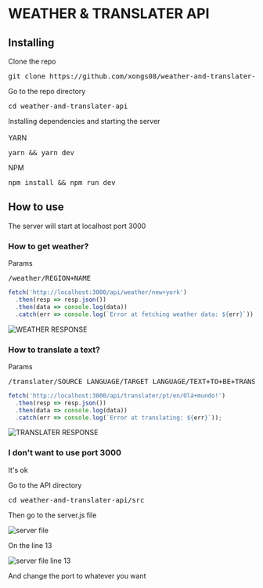 # WEATHER & TRANSLATER API

## Installing
<summary><span>Clone the repo</span></summary>
<pre>git clone https://github.com/xongs08/weather-and-translater-api.git</pre>
<summary><span>Go to the repo directory</span></summary>
<pre>cd weather-and-translater-api</pre>
<summary><span>Installing dependencies and starting the server</span></summary>
<div>
  <br>
  YARN
  <pre>yarn && yarn dev</pre>
  NPM
  <pre>npm install && npm run dev</pre>
</div>

## How to use
The server will start at localhost port 3000
### How to get weather?
<span>Params</span>
<pre>/weather/REGION+NAME</pre>
```js
fetch('http://localhost:3000/api/weather/new+york')
  .then(resp => resp.json())
  .then(data => console.log(data))
  .catch(err => console.log(`Error at fetching weather data: ${err}`));
```
<img alt="WEATHER RESPONSE" src="https://i.imgur.com/no6dtqL.png">

### How to translate a text?
<span>Params</span>
<pre>/translater/SOURCE_LANGUAGE/TARGET_LANGUAGE/TEXT+TO+BE+TRANSLATED</pre>
```js
fetch('http://localhost:3000/api/translater/pt/en/Olá+mundo!')
  .then(resp => resp.json())
  .then(data => console.log(data))
  .catch(err => console.log(`Error at translating: ${err}`));
```
<img alt="TRANSLATER RESPONSE" src="https://i.imgur.com/md9sPAE.png">

### I don't want to use port 3000
<p>It's ok</p>
<summary><span>Go to the API directory</span></summary>
<pre>cd weather-and-translater-api/src</pre>
<p>Then go to the server.js file</p>
<img alt="server file" src="https://i.imgur.com/h0LzYJ3.png">
<p>On the line 13</p>
<img alt="server file line 13" src="https://i.imgur.com/qhnnHRz.png">
<p>And change the port to whatever you want<p>
